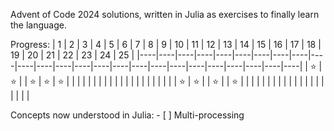 Advent of Code 2024 solutions, written in Julia as exercises to finally learn the language.

Progress:
| 1  | 2  | 3  | 4  | 5  | 6  | 7  | 8  | 9  | 10 | 11 | 12 | 13 | 14 | 15 | 16 | 17 | 18 | 19 | 20 | 21 | 22 | 23 | 24 | 25 |
|----|----|----|----|----|----|----|----|----|----|----|----|----|----|----|----|----|----|----|----|----|----|----|----|----|
| ⭐️  | ⭐️  |    | ⭐️  | ⭐️  | ⭐️  |    |    |    |    |    |    |    |    |    |    |    |    |    |    |    |    |    |    |    |
| ⭐️  | ⭐️  |    | ⭐️  |    | ⭐️  |    |    |    |    |    |    |    |    |    |    |    |    |    |    |    |    |    |    |    |



Concepts now understood in Julia:
    - [ ] Multi-processing
